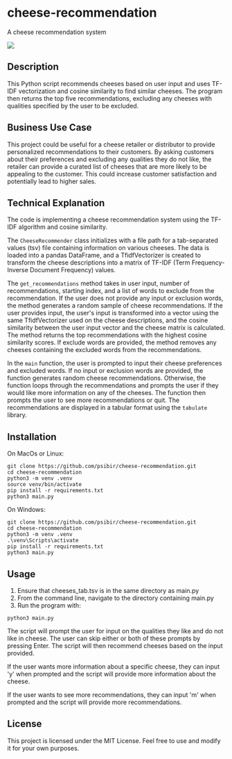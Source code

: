 # cheese-recommendation

A cheese recommendation system

![](https://github.com/psibir/demonstrations/blob/main/cheese-recommendation-demo2.gif?raw=true)

## Description

This Python script recommends cheeses based on user input and uses TF-IDF vectorization and cosine similarity to find similar cheeses. The program then returns the top five recommendations, excluding any cheeses with qualities specified by the user to be excluded.

## Business Use Case

This project could be useful for a cheese retailer or distributor to provide personalized recommendations to their customers. By asking customers about their preferences and excluding any qualities they do not like, the retailer can provide a curated list of cheeses that are more likely to be appealing to the customer. This could increase customer satisfaction and potentially lead to higher sales.

## Technical Explanation

The code is implementing a cheese recommendation system using the TF-IDF algorithm and cosine similarity.

The `CheeseRecommender` class initializes with a file path for a tab-separated values (tsv) file containing information on various cheeses. The data is loaded into a pandas DataFrame, and a TfidfVectorizer is created to transform the cheese descriptions into a matrix of TF-IDF (Term Frequency-Inverse Document Frequency) values.

The `get_recommendations` method takes in user input, number of recommendations, starting index, and a list of words to exclude from the recommendation. If the user does not provide any input or exclusion words, the method generates a random sample of cheese recommendations. If the user provides input, the user's input is transformed into a vector using the same TfidfVectorizer used on the cheese descriptions, and the cosine similarity between the user input vector and the cheese matrix is calculated. The method returns the top recommendations with the highest cosine similarity scores. If exclude words are provided, the method removes any cheeses containing the excluded words from the recommendations.

In the `main` function, the user is prompted to input their cheese preferences and excluded words. If no input or exclusion words are provided, the function generates random cheese recommendations. Otherwise, the function loops through the recommendations and prompts the user if they would like more information on any of the cheeses. The function then prompts the user to see more recommendations or quit. The recommendations are displayed in a tabular format using the `tabulate` library.

## Installation

On MacOs or Linux:


    git clone https://github.com/psibir/cheese-recommendation.git
    cd cheese-recommendation
    python3 -m venv .venv
    source venv/bin/activate
    pip install -r requirements.txt
    python3 main.py
    


On Windows: 

    git clone https://github.com/psibir/cheese-recommendation.git
    cd cheese-recommendation
    python3 -m venv .venv
    .\venv\Scripts\activate
    pip install -r requirements.txt
    python3 main.py


## Usage

1. Ensure that cheeses_tab.tsv is in the same directory as main.py
2. From the command line, navigate to the directory containing main.py
3. Run the program with:

```
python3 main.py
```

The script will prompt the user for input on the qualities they like and do not like in cheese. The user can skip either or both of these prompts by pressing Enter. The script will then recommend cheeses based on the input provided.

If the user wants more information about a specific cheese, they can input 'y' when prompted and the script will provide more information about the cheese.

If the user wants to see more recommendations, they can input 'm' when prompted and the script will provide more recommendations.

## License

This project is licensed under the MIT License. Feel free to use and modify it for your own purposes.

